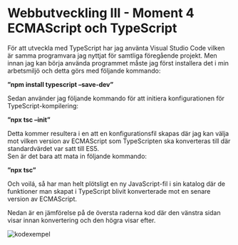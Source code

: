 # Webbutveckling III - Moment 4 ECMAScript och TypeScript

För att utveckla med TypeScript har jag använta Visual Studio Code vilken är samma programvara jag nyttjat för samtliga föregående projekt. Men innan jag kan börja använda programmet måste jag först installera det i min arbetsmiljö och detta görs med följande kommando:

**”npm install typescript –save-dev”**

Sedan använder jag följande kommando för att initiera konfigurationen för TypeScript-kompilering:

**”npx tsc –init”**

Detta kommer resultera i en att en konfigurationsfil skapas där jag kan välja mot vilken version av ECMAScript som TypeScripten ska konverteras till där standardvärdet var satt till ES5.  
Sen är det bara att mata in följande kommando:

**”npx tsc”**

Och voilá, så har man helt plötsligt en ny JavaScript-fil i sin katalog där de funktioner man skapat i TypeScript blivit konverterade mot en senare version av ECMAScript.

Nedan är en jämförelse på de översta raderna kod där den vänstra sidan visar innan konvertering och den högra visar efter.

![kodexempel](http://studenter.miun.se/~joem1800/webbutveckling%203/exempel.jpg)
